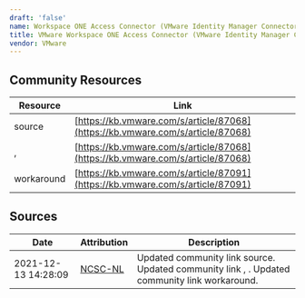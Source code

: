 ```yaml
---
draft: 'false'
name: Workspace ONE Access Connector (VMware Identity Manager Connector)
title: VMware Workspace ONE Access Connector (VMware Identity Manager Connector)
vendor: VMware
---
```



## Community Resources
| Resource | Link |
| --- | --- |
| source | [https://kb.vmware.com/s/article/87068](https://kb.vmware.com/s/article/87068) |
| ,  | [https://kb.vmware.com/s/article/87068](https://kb.vmware.com/s/article/87068) |
| workaround | [https://kb.vmware.com/s/article/87091](https://kb.vmware.com/s/article/87091) |


## Sources
| Date | Attribution | Description |
| --- | --- | --- |
| 2021-12-13 14:28:09 | [NCSC-NL](https://github.com/NCSC-NL/log4shell/blob/main/software/README.md) | Updated community link source. Updated community link , . Updated community link workaround.  |
